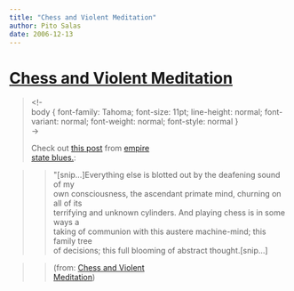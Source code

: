 ```yaml
---
title: "Chess and Violent Meditation"
author: Pito Salas
date: 2006-12-13
---
```

# [Chess and Violent Meditation](None)



>
> <!-  
>  body { font-family: Tahoma; font-size: 11pt; line-height: normal; font-
> variant: normal; font-weight: normal; font-style: normal }  
>  ->
>
> Check out [this post](<http://get.wis.dm/danielsalas/?p=50>) from [empire  
> state blues.](<http://get.wis.dm/danielsalas>):
>

>> "[snip…]Everything else is blotted out by the deafening sound of my  
>  own consciousness, the ascendant primate mind, churning on all of its  
>  terrifying and unknown cylinders. And playing chess is in some ways a  
>  taking of communion with this austere machine-mind; this family tree  
>  of decisions; this full blooming of abstract thought.[snip…]
>>

>> (from: [Chess and Violent  
>  Meditation](<http://get.wis.dm/danielsalas/?p=50>))


